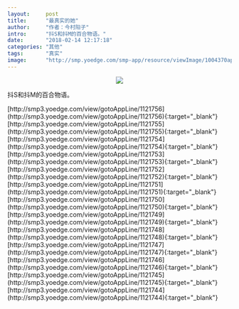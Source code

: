 ```yaml
---
layout:     post
title:      "最真实的她"
author:     "作者：今村阳子"
intro:      "抖S和抖M的百合物语。"
date:       "2018-02-14 12:17:18"
categories: "其他"
tags:       "真实"
image:      "http://smp.yoedge.com/smp-app/resource/viewImage/1004370appline.png"
---
```

<div style="text-align: center">
<p><img src="http://smp.yoedge.com/smp-app/resource/viewImage/1004370appline.png"/></p>
</div>
<p class="post-meta">
<span>抖S和抖M的百合物语。</span>
</p>
[http://smp3.yoedge.com/view/gotoAppLine/1121756](http://smp3.yoedge.com/view/gotoAppLine/1121756){:target="_blank"}
[http://smp3.yoedge.com/view/gotoAppLine/1121755](http://smp3.yoedge.com/view/gotoAppLine/1121755){:target="_blank"}
[http://smp3.yoedge.com/view/gotoAppLine/1121754](http://smp3.yoedge.com/view/gotoAppLine/1121754){:target="_blank"}
[http://smp3.yoedge.com/view/gotoAppLine/1121753](http://smp3.yoedge.com/view/gotoAppLine/1121753){:target="_blank"}
[http://smp3.yoedge.com/view/gotoAppLine/1121752](http://smp3.yoedge.com/view/gotoAppLine/1121752){:target="_blank"}
[http://smp3.yoedge.com/view/gotoAppLine/1121751](http://smp3.yoedge.com/view/gotoAppLine/1121751){:target="_blank"}
[http://smp3.yoedge.com/view/gotoAppLine/1121750](http://smp3.yoedge.com/view/gotoAppLine/1121750){:target="_blank"}
[http://smp3.yoedge.com/view/gotoAppLine/1121749](http://smp3.yoedge.com/view/gotoAppLine/1121749){:target="_blank"}
[http://smp3.yoedge.com/view/gotoAppLine/1121748](http://smp3.yoedge.com/view/gotoAppLine/1121748){:target="_blank"}
[http://smp3.yoedge.com/view/gotoAppLine/1121747](http://smp3.yoedge.com/view/gotoAppLine/1121747){:target="_blank"}
[http://smp3.yoedge.com/view/gotoAppLine/1121746](http://smp3.yoedge.com/view/gotoAppLine/1121746){:target="_blank"}
[http://smp3.yoedge.com/view/gotoAppLine/1121745](http://smp3.yoedge.com/view/gotoAppLine/1121745){:target="_blank"}
[http://smp3.yoedge.com/view/gotoAppLine/1121744](http://smp3.yoedge.com/view/gotoAppLine/1121744){:target="_blank"}


